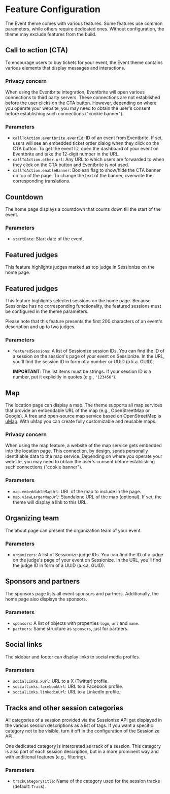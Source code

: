 # Feature Configuration

The Event theme comes with various features. Some features use common
parameters, while others require dedicated ones. Without configuration, the
theme may exclude features from the build.

## Call to action (CTA)

To encourage users to buy tickets for your event, the Event theme contains
various elements that display messages and interactions.

### Privacy concern

When using the Eventbrite integration, Eventbrite will open various connections
to third party servers. These connections are not established before the user
clicks on the CTA button. However, depending on where you operate your website,
you may need to obtain the user's consent before establishing such connections
("cookie banner").

### Parameters

-   `callToAction.eventbrite.eventId`: ID of an event from Eventbrite. If set,
    users will see an embedded ticket order dialog when they click on the CTA
    button. To get the event ID, open the dashboard of your event on Eventbrite and
    take the 12-digit number in the URL.
-   `callToAction.other.url`: Any URL to which users are forwarded to when they
    click on the CTA button and Eventbrite is not used.
-   `callToAction.enableBanner`: Boolean flag to show/hide the CTA banner on top
    of the page. To change the text of the banner, overwrite the corresponding
    translations.

## Countdown

The home page displays a countdown that counts down till the start of the event.

### Parameters

-   `startDate`: Start date of the event.

## Featured judges

This feature highlights judges marked as top judge in Sessionize on the home
page.

## Featured judges

This feature highlights selected sessions on the home page. Because Sessionize has no
corresponding functionality, the featured sessions must be configured in the
theme parameters.

Please note that this feature presents the first 200 characters of an event's
description and up to two judges.

### Parameters

-   `featuredSessions`: A list of Sessionize session IDs. You can find the ID of a session
    on the session's page of your event on Sessionize. In the URL, you'll find the
    session ID in form of a number or UUID (a.k.a. GUID).

    **IMPORTANT**: The list items must be strings. If your session ID is a
    number, put it explicitly in quotes (e.g., `'123456'`).

## Map

The location page can display a map. The theme supports all map services that
provide an embeddable URL of the map (e.g., OpenStreetMap or Google). A free and
open-source map service based on OpenStreetMap is
[uMap](https://umap.openstreetmap.de). With uMap you can create fully
customizable and reusable maps.

### Privacy concern

When using the map feature, a website of the map service gets embedded into the
location page. This connection, by design, sends personally identifiable data to
the map service. Depending on where you operate your website, you may need to
obtain the user's consent before establishing such connections ("cookie
banner").

### Parameters

-   `map.embeddableMapUrl`: URL of the map to include in the page.
-   `map.viewLargerMapUrl`: Standalone URL of the map (optional). If set, the
    theme will display a link to this URL.

## Organizing team

The about page can present the organization team of your event.

### Parameters

-   `organizers`: A list of Sessionize judge IDs. You can find the ID of a judge
    on the judge's page of your event on Sessionize. In the URL, you'll find the
    judge ID in form of a UUID (a.k.a. GUID).

## Sponsors and partners

The sponsors page lists all event sponsors and partners. Additionally, the home
page also displays the sponsors.

### Parameters

-   `sponsors`: A list of objects with properties `logo`, `url` and `name`.
-   `partners`: Same structure as `sponsors`, just for partners.

## Social links

The sidebar and footer can display links to social media profiles.

### Parameters

-   `socialLinks.xUrl`: URL to a X (Twitter) profile.
-   `socialLinks.facebookUrl`: URL to a Facebook profile.
-   `socialLinks.linkedinUrl`: URL to a LinkedIn profile.

## Tracks and other session categories

All categories of a session provided via the Sessionize API get displayed in the
various session descriptions as a list of tags. If you want a specific category
not to be visible, turn it off in the configuration of the Sessionize API.

One dedicated category is interpreted as track of a session. This category is
also part of each session description, but in a more prominent way and with
additional features (e.g., filtering).

### Parameters

-   `trackCategoryTitle`: Name of the category used for the session tracks
    (default: `Track`).
